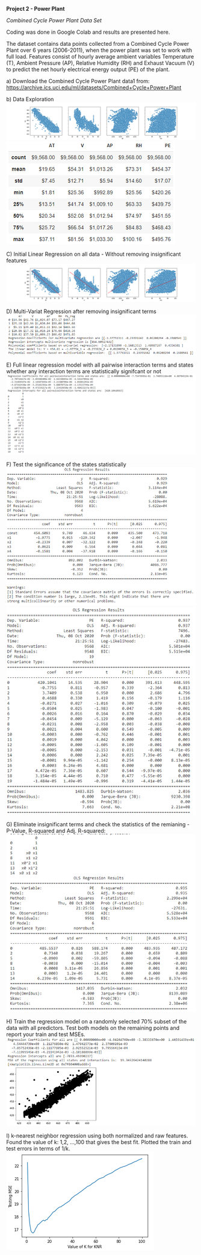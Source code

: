 **Project 2 - Power Plant**

*Combined Cycle Power Plant Data Set*

Coding was done in Google Colab and results are presented here.

The dataset contains data points collected from a Combined Cycle Power Plant over  6 years (2006-2011), when the power plant was set to work with full load. Features consist of hourly average ambient variables Temperature (T), Ambient Pressure (AP), Relative Humidity (RH) and Exhaust Vacuum (V) to predict the net hourly electrical energy output (PE) of the plant. 

a) Download the Combined Cycle Power Plant data1 from:
https://archive.ics.uci.edu/ml/datasets/Combined+Cycle+Power+Plant 

b) Data Exploration
![P2_Data_Exploration_Graph.png](./assets/P2_Data_Exploration_Graph.png)
![P2_Data_Exploration_Table.PNG](./assets/P2_Data_Exploration_Table.PNG)


C) Initial Linear Regression on all data - Without removing insignificant features
![P2_Linear_Regression_Graph_1.png](./assets/P2_Linear_Regression_Graph_1.png)

D) Multi-Variat Regression after removing insignificant terms
![P2_Multi_Var_Linear_Regression_Graph_2.PNG](./assets/P2_Multi_Var_Linear_Regression_Graph_2.PNG)

E)  Full linear regression model with all pairwise interaction terms and states whether any interaction terms are statistically signifcant or not
![P2_Full_Linear_Regression_Graph_3.PNG](./assets/P2_Full_Linear_Regression_Graph_3.PNG)

F) Test the significance of the states statistically 
![P2_Regression_Stats_Graph_4.PNG](./assets/P2_Regression_Stats_Graph_4.PNG)
![P2_Regression_Stats_Graph_5.PNG](./assets/P2_Regression_Stats_Graph_5.PNG)

G) Eliminate insignificant terms and check the statistics of the remianing - P-Value, R-squared and Adj. R-squared:
![P2_Regression_Stats_Graph_6.PNG](./assets/P2_Regression_Stats_Graph_6.PNG)

H) Train the regression model on a randomly selected 70% subset of the data with all predictors. Test both models on the remaining points and report your train and test MSEs.
![P2_Regression_Stats_Graph_7.PNG](./assets/P2_Regression_Stats_Graph_7.PNG)

I)  k-nearest neighbor regression using both normalized and raw features. Found the value of k: 1,2, ...,100 that gives the best fit. Plotted the train and test errors in terms of 1/k.
![P2_Regression_Stats_Graph_8.PNG](./assets/P2_Regression_Stats_Graph_8.PNG)

